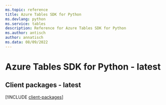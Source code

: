 ```yaml
---
ms.topic: reference
title: Azure Tables SDK for Python
ms.devlang: python
ms.service: tables
description: Reference for Azure Tables SDK for Python
ms.author: antisch
author: annatisch
ms.data: 08/09/2022
---
```

# Azure Tables SDK for Python - latest

## Client packages - latest
[!INCLUDE [client-packages](tables-client-index.md)]